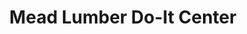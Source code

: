 ---
title: "Mead Lumber Do-It Center"
url: /beatrice/mead-lumber-do-it-center/
shop: doityourself
---